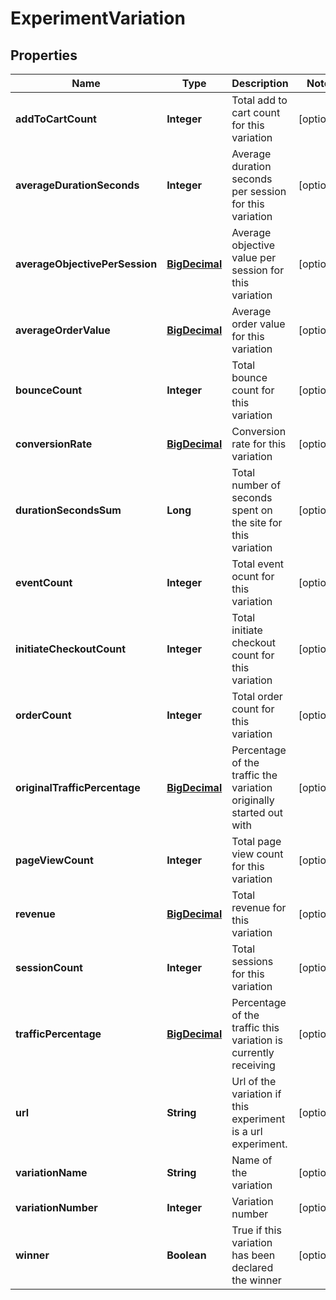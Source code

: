 
# ExperimentVariation

## Properties
Name | Type | Description | Notes
------------ | ------------- | ------------- | -------------
**addToCartCount** | **Integer** | Total add to cart count for this variation |  [optional]
**averageDurationSeconds** | **Integer** | Average duration seconds per session for this variation |  [optional]
**averageObjectivePerSession** | [**BigDecimal**](BigDecimal.md) | Average objective value per session for this variation |  [optional]
**averageOrderValue** | [**BigDecimal**](BigDecimal.md) | Average order value for this variation |  [optional]
**bounceCount** | **Integer** | Total bounce count for this variation |  [optional]
**conversionRate** | [**BigDecimal**](BigDecimal.md) | Conversion rate for this variation |  [optional]
**durationSecondsSum** | **Long** | Total number of seconds spent on the site for this variation |  [optional]
**eventCount** | **Integer** | Total event ocunt for this variation |  [optional]
**initiateCheckoutCount** | **Integer** | Total initiate checkout count for this variation |  [optional]
**orderCount** | **Integer** | Total order count for this variation |  [optional]
**originalTrafficPercentage** | [**BigDecimal**](BigDecimal.md) | Percentage of the traffic the variation originally started out with |  [optional]
**pageViewCount** | **Integer** | Total page view count for this variation |  [optional]
**revenue** | [**BigDecimal**](BigDecimal.md) | Total revenue for this variation |  [optional]
**sessionCount** | **Integer** | Total sessions for this variation |  [optional]
**trafficPercentage** | [**BigDecimal**](BigDecimal.md) | Percentage of the traffic this variation is currently receiving |  [optional]
**url** | **String** | Url of the variation if this experiment is a url experiment. |  [optional]
**variationName** | **String** | Name of the variation |  [optional]
**variationNumber** | **Integer** | Variation number |  [optional]
**winner** | **Boolean** | True if this variation has been declared the winner |  [optional]



